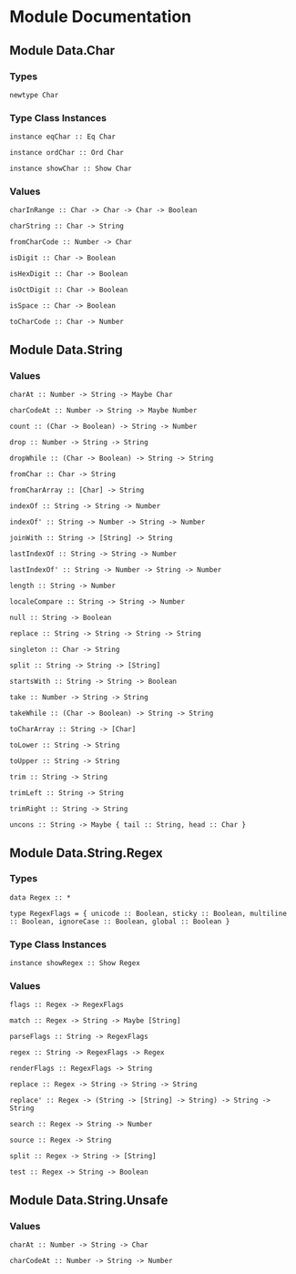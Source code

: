 # Module Documentation

## Module Data.Char

### Types

    newtype Char


### Type Class Instances

    instance eqChar :: Eq Char

    instance ordChar :: Ord Char

    instance showChar :: Show Char


### Values

    charInRange :: Char -> Char -> Char -> Boolean

    charString :: Char -> String

    fromCharCode :: Number -> Char

    isDigit :: Char -> Boolean

    isHexDigit :: Char -> Boolean

    isOctDigit :: Char -> Boolean

    isSpace :: Char -> Boolean

    toCharCode :: Char -> Number


## Module Data.String

### Values

    charAt :: Number -> String -> Maybe Char

    charCodeAt :: Number -> String -> Maybe Number

    count :: (Char -> Boolean) -> String -> Number

    drop :: Number -> String -> String

    dropWhile :: (Char -> Boolean) -> String -> String

    fromChar :: Char -> String

    fromCharArray :: [Char] -> String

    indexOf :: String -> String -> Number

    indexOf' :: String -> Number -> String -> Number

    joinWith :: String -> [String] -> String

    lastIndexOf :: String -> String -> Number

    lastIndexOf' :: String -> Number -> String -> Number

    length :: String -> Number

    localeCompare :: String -> String -> Number

    null :: String -> Boolean

    replace :: String -> String -> String -> String

    singleton :: Char -> String

    split :: String -> String -> [String]

    startsWith :: String -> String -> Boolean

    take :: Number -> String -> String

    takeWhile :: (Char -> Boolean) -> String -> String

    toCharArray :: String -> [Char]

    toLower :: String -> String

    toUpper :: String -> String

    trim :: String -> String

    trimLeft :: String -> String

    trimRight :: String -> String

    uncons :: String -> Maybe { tail :: String, head :: Char }


## Module Data.String.Regex

### Types

    data Regex :: *

    type RegexFlags = { unicode :: Boolean, sticky :: Boolean, multiline :: Boolean, ignoreCase :: Boolean, global :: Boolean }


### Type Class Instances

    instance showRegex :: Show Regex


### Values

    flags :: Regex -> RegexFlags

    match :: Regex -> String -> Maybe [String]

    parseFlags :: String -> RegexFlags

    regex :: String -> RegexFlags -> Regex

    renderFlags :: RegexFlags -> String

    replace :: Regex -> String -> String -> String

    replace' :: Regex -> (String -> [String] -> String) -> String -> String

    search :: Regex -> String -> Number

    source :: Regex -> String

    split :: Regex -> String -> [String]

    test :: Regex -> String -> Boolean


## Module Data.String.Unsafe

### Values

    charAt :: Number -> String -> Char

    charCodeAt :: Number -> String -> Number